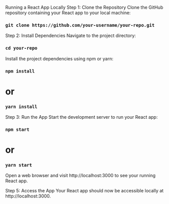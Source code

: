 Running a React App Locally
Step 1: Clone the Repository
Clone the GitHub repository containing your React app to your local machine:

### `git clone https://github.com/your-username/your-repo.git`
Step 2: Install Dependencies
Navigate to the project directory:

### `cd your-repo`
Install the project dependencies using npm or yarn:


### `npm install`
# or
### `yarn install`

Step 3: Run the App
Start the development server to run your React app:

### `npm start`
# or
### `yarn start`
Open a web browser and visit http://localhost:3000 to see your running React app.

Step 5: Access the App
Your React app should now be accessible locally at http://localhost:3000.

